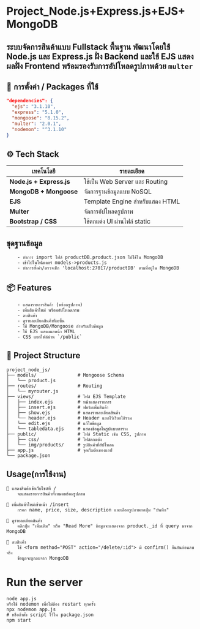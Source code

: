 # Project_Node.js+Express.js+EJS+ MongoDB
ระบบจัดการสินค้าแบบ Fullstack พื้นฐาน พัฒนาโดยใช้ Node.js และ Express.js ฝั่ง Backend และใช้ EJS แสดงผลฝั่ง Frontend พร้อมรองรับการอัปโหลดรูปภาพด้วย `multer`
---
## 🧰 การตั้งค่า / Packages ที่ใช้

```json
"dependencies": {
  "ejs": "3.1.10",
  "express": "5.1.0",
  "mongoose": "8.15.2",
  "multer": "2.0.1",
  "nodemon": "^3.1.10"
}
```

## ⚙️ Tech Stack

| เทคโนโลยี                | รายละเอียด                      |
| ------------------------ | ------------------------------- |
| **Node.js + Express.js** | ใช้เป็น Web Server และ Routing  |
| **MongoDB + Mongoose**   | จัดการฐานข้อมูลแบบ NoSQL        |
| **EJS**                  | Template Engine สำหรับแสดง HTML |
| **Multer**               | จัดการอัปโหลดรูปภาพ             |
| **Bootstrap / CSS**      | ใช้ตกแต่ง UI ผ่านไฟล์ static    |

## ชุดฐานข้อมูล
```
    - ทำการ import ไฟล์ productDB.product.json ไปใช้ใน MongoDB
    - เข้าไปในโฟลเดอร์ models->products.js
    - ทำการตั้งค่า/ตรวจเช็ก 'localhost:27017/productDB' ตามที่อยู่ใน MongoDB
```

## 📦 Features
```
    - แสดงรายการสินค้า (พร้อมรูปภาพ)
    - เพิ่มสินค้าใหม่ พร้อมอัปโหลดภาพ
    - ลบสินค้า
    - ดูรายละเอียดสินค้าทีละชิ้น
    - ใช้ MongoDB/Mongoose สำหรับเก็บข้อมูล
    - ใช้ EJS แสดงผลหน้า HTML
    - CSS แยกไฟล์ผ่าน `/public`
```


## 📁 Project Structure
```
project_node_js/
├── models/               # Mongoose Schema
│   └── product.js
├── routes/               # Routing
│   └── myrouter.js
├── views/                # ไฟล์ EJS Template
│   ├── index.ejs         # หน้าแสดงรายการ
│   ├── insert.ejs        # ฟอร์มเพิ่มสินค้า
│   ├── show.ejs          # แสดงรายละเอียดสินค้า
│   └── header.ejs        # Header แยกไว้เรียกใช้รวม
│   └── edit.ejs          # แก้ใขข้อมูล
│   └── tabledata.ejs     # แสดงข้อมูลในรูปแบบตาราง
├── public/               # ไฟล์ Static เช่น CSS, รูปภาพ
│   ├── css/              # ไฟล์ตกแต่ง
│   └── img/products/     # รูปสินค้าที่อัปโหลด
├── app.js                # จุดเริ่มต้นของแอป
└── package.json
```

## Usage(การใช้งาน)
```
🔹 แสดงสินค้าเข้าเว็บไซต์ที่ /
    จะแสดงรายการสินค้าทั้งหมดพร้อมรูปภาพ

🔹 เพิ่มสินค้าใหม่เข้าหน้า /insert
    กรอก name, price, size, description และเลือกรูปภาพกดปุ่ม "บันทึก"

🔹 ดูรายละเอียดสินค้า
    คลิกปุ่ม "เพิ่มเติม" หรือ "Read More" ข้อมูลจะแสดงจาก product._id ที่ query มาจาก MongoDB

🔹 ลบสินค้า
    ใช้ <form method="POST" action="/delete/:id"> มี confirm() ยืนยันก่อนลบจริง
    ข้อมูลจะถูกลบจาก MongoDB
```

# Run the server
```
node app.js
หรือใช้ nodemon เพื่อไม่ต้อง restart ทุกครั้ง
npx nodemon app.js
# หรือถ้าตั้ง script ไว้ใน package.json
npm start
```

